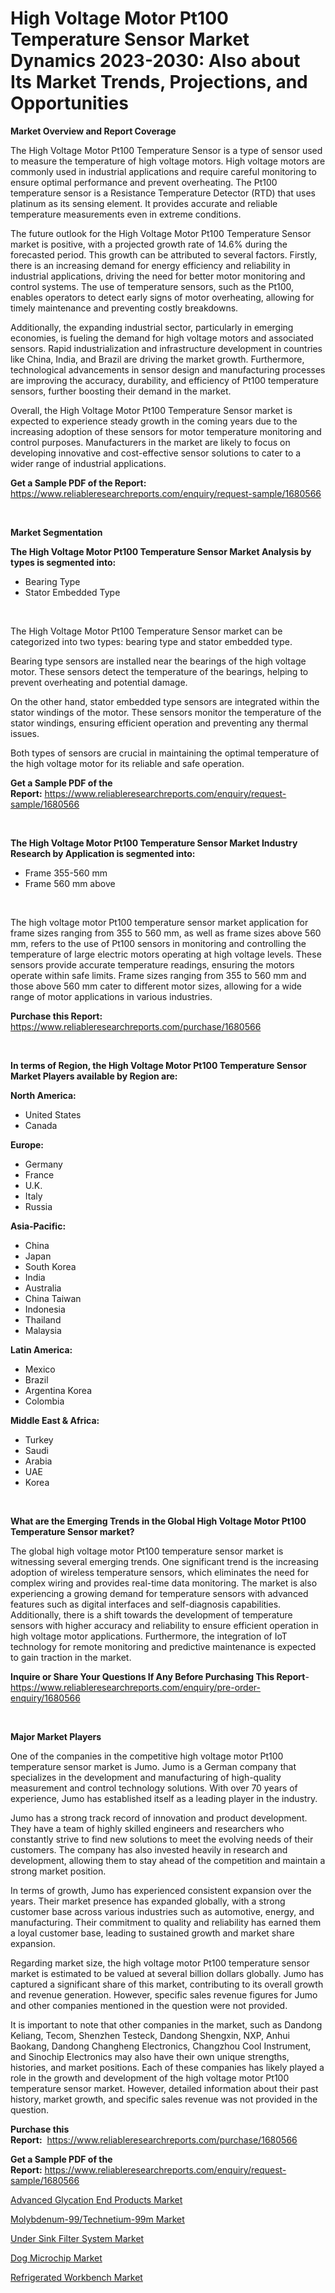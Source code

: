 <p><h1>High Voltage Motor Pt100 Temperature Sensor Market Dynamics 2023-2030: Also about Its Market Trends, Projections, and Opportunities</h1></p><p><strong>Market Overview and Report Coverage</strong></p>
<p><p>The High Voltage Motor Pt100 Temperature Sensor is a type of sensor used to measure the temperature of high voltage motors. High voltage motors are commonly used in industrial applications and require careful monitoring to ensure optimal performance and prevent overheating. The Pt100 temperature sensor is a Resistance Temperature Detector (RTD) that uses platinum as its sensing element. It provides accurate and reliable temperature measurements even in extreme conditions.</p><p>The future outlook for the High Voltage Motor Pt100 Temperature Sensor market is positive, with a projected growth rate of 14.6% during the forecasted period. This growth can be attributed to several factors. Firstly, there is an increasing demand for energy efficiency and reliability in industrial applications, driving the need for better motor monitoring and control systems. The use of temperature sensors, such as the Pt100, enables operators to detect early signs of motor overheating, allowing for timely maintenance and preventing costly breakdowns.</p><p>Additionally, the expanding industrial sector, particularly in emerging economies, is fueling the demand for high voltage motors and associated sensors. Rapid industrialization and infrastructure development in countries like China, India, and Brazil are driving the market growth. Furthermore, technological advancements in sensor design and manufacturing processes are improving the accuracy, durability, and efficiency of Pt100 temperature sensors, further boosting their demand in the market.</p><p>Overall, the High Voltage Motor Pt100 Temperature Sensor market is expected to experience steady growth in the coming years due to the increasing adoption of these sensors for motor temperature monitoring and control purposes. Manufacturers in the market are likely to focus on developing innovative and cost-effective sensor solutions to cater to a wider range of industrial applications.</p></p>
<p><strong>Get a Sample PDF of the Report:</strong> <a href="https://www.reliableresearchreports.com/enquiry/request-sample/1680566">https://www.reliableresearchreports.com/enquiry/request-sample/1680566</a></p>
<p>&nbsp;</p>
<p><strong>Market Segmentation</strong></p>
<p><strong>The High Voltage Motor Pt100 Temperature Sensor Market Analysis by types is segmented into:</strong></p>
<p><ul><li>Bearing Type</li><li>Stator Embedded Type</li></ul></p>
<p>&nbsp;</p>
<p><p>The High Voltage Motor Pt100 Temperature Sensor market can be categorized into two types: bearing type and stator embedded type. </p><p>Bearing type sensors are installed near the bearings of the high voltage motor. These sensors detect the temperature of the bearings, helping to prevent overheating and potential damage. </p><p>On the other hand, stator embedded type sensors are integrated within the stator windings of the motor. These sensors monitor the temperature of the stator windings, ensuring efficient operation and preventing any thermal issues. </p><p>Both types of sensors are crucial in maintaining the optimal temperature of the high voltage motor for its reliable and safe operation.</p></p>
<p><strong>Get a Sample PDF of the Report:</strong>&nbsp;<a href="https://www.reliableresearchreports.com/enquiry/request-sample/1680566">https://www.reliableresearchreports.com/enquiry/request-sample/1680566</a></p>
<p>&nbsp;</p>
<p><strong>The High Voltage Motor Pt100 Temperature Sensor Market Industry Research by Application is segmented into:</strong></p>
<p><ul><li>Frame 355-560 mm</li><li>Frame 560 mm above</li></ul></p>
<p>&nbsp;</p>
<p><p>The high voltage motor Pt100 temperature sensor market application for frame sizes ranging from 355 to 560 mm, as well as frame sizes above 560 mm, refers to the use of Pt100 sensors in monitoring and controlling the temperature of large electric motors operating at high voltage levels. These sensors provide accurate temperature readings, ensuring the motors operate within safe limits. Frame sizes ranging from 355 to 560 mm and those above 560 mm cater to different motor sizes, allowing for a wide range of motor applications in various industries.</p></p>
<p><strong>Purchase this Report:</strong>&nbsp; <a href="https://www.reliableresearchreports.com/purchase/1680566">https://www.reliableresearchreports.com/purchase/1680566</a></p>
<p>&nbsp;</p>
<p><strong>In terms of Region, the High Voltage Motor Pt100 Temperature Sensor Market Players available by Region are:</strong></p>
<p>
    <p> <strong> North America: </strong>
        <ul>
            <li>United States</li>
            <li>Canada</li>
        </ul>
        </p> 
    <p> <strong> Europe: </strong>
        <ul>
            <li>Germany</li>
            <li>France</li>
            <li>U.K.</li>
            <li>Italy</li>
            <li>Russia</li>
        </ul>
        </p> 
    <p> <strong> Asia-Pacific: </strong>
        <ul>
            <li>China</li>
            <li>Japan</li>
            <li>South Korea</li>
            <li>India</li>
            <li>Australia</li>
            <li>China Taiwan</li>
            <li>Indonesia</li>
            <li>Thailand</li>
            <li>Malaysia</li>
        </ul>
        </p> 
    <p> <strong> Latin America: </strong>
        <ul>
            <li>Mexico</li>
            <li>Brazil</li>
            <li>Argentina Korea</li>
            <li>Colombia</li>
        </ul>
        </p> 
    <p> <strong> Middle East & Africa: </strong>
        <ul>
            <li>Turkey</li>
            <li>Saudi</li>
            <li>Arabia</li>
            <li>UAE</li>
            <li>Korea</li>
        </ul>
    </p>
    </p>
<p>&nbsp;</p>
<p><strong>What are the Emerging Trends in the Global High Voltage Motor Pt100 Temperature Sensor market?</strong></p>
<p><p>The global high voltage motor Pt100 temperature sensor market is witnessing several emerging trends. One significant trend is the increasing adoption of wireless temperature sensors, which eliminates the need for complex wiring and provides real-time data monitoring. The market is also experiencing a growing demand for temperature sensors with advanced features such as digital interfaces and self-diagnosis capabilities. Additionally, there is a shift towards the development of temperature sensors with higher accuracy and reliability to ensure efficient operation in high voltage motor applications. Furthermore, the integration of IoT technology for remote monitoring and predictive maintenance is expected to gain traction in the market.</p></p>
<p><strong>Inquire or Share Your Questions If Any Before Purchasing This Report</strong>- <a href="https://www.reliableresearchreports.com/enquiry/pre-order-enquiry/1680566">https://www.reliableresearchreports.com/enquiry/pre-order-enquiry/1680566</a></p>
<p>&nbsp;</p>
<p><strong>Major Market Players</strong></p>
<p><p>One of the companies in the competitive high voltage motor Pt100 temperature sensor market is Jumo. Jumo is a German company that specializes in the development and manufacturing of high-quality measurement and control technology solutions. With over 70 years of experience, Jumo has established itself as a leading player in the industry.</p><p>Jumo has a strong track record of innovation and product development. They have a team of highly skilled engineers and researchers who constantly strive to find new solutions to meet the evolving needs of their customers. The company has also invested heavily in research and development, allowing them to stay ahead of the competition and maintain a strong market position.</p><p>In terms of growth, Jumo has experienced consistent expansion over the years. Their market presence has expanded globally, with a strong customer base across various industries such as automotive, energy, and manufacturing. Their commitment to quality and reliability has earned them a loyal customer base, leading to sustained growth and market share expansion.</p><p>Regarding market size, the high voltage motor Pt100 temperature sensor market is estimated to be valued at several billion dollars globally. Jumo has captured a significant share of this market, contributing to its overall growth and revenue generation. However, specific sales revenue figures for Jumo and other companies mentioned in the question were not provided.</p><p>It is important to note that other companies in the market, such as Dandong Keliang, Tecom, Shenzhen Testeck, Dandong Shengxin, NXP, Anhui Baokang, Dandong Changheng Electronics, Changzhou Cool Instrument, and Sinochip Electronics may also have their own unique strengths, histories, and market positions. Each of these companies has likely played a role in the growth and development of the high voltage motor Pt100 temperature sensor market. However, detailed information about their past history, market growth, and specific sales revenue was not provided in the question.</p></p>
<p><strong>Purchase this Report:</strong>&nbsp;&nbsp;<a href="https://www.reliableresearchreports.com/purchase/1680566">https://www.reliableresearchreports.com/purchase/1680566</a></p>
<p></p>
<p><strong>Get a Sample PDF of the Report:</strong>&nbsp;<a href="https://www.reliableresearchreports.com/enquiry/request-sample/1680566">https://www.reliableresearchreports.com/enquiry/request-sample/1680566</a></p>
<p><p><a href="https://medium.com/@edenkrajcik/advanced-glycation-end-products-market-size-cagr-trends-2024-2030-af24d76435d2">Advanced Glycation End Products Market</a></p><p><a href="https://www.linkedin.com/pulse/molybdenum-99technetium-99m-market-share-amp-new-trends/">Molybdenum-99/Technetium-99m Market</a></p><p><a href="https://medium.com/@azadyoi012547/under-sink-filter-system-market-size-growth-forecast-2023-2030-612625dfbfea">Under Sink Filter System Market</a></p><p><a href="https://www.linkedin.com/pulse/dog-microchip-market-size-growth-forecast-from-2023-/">Dog Microchip Market</a></p><p><a href="https://www.linkedin.com/pulse/refrigerated-workbench-market-research-report-provides-zllzf/">Refrigerated Workbench Market</a></p></p>